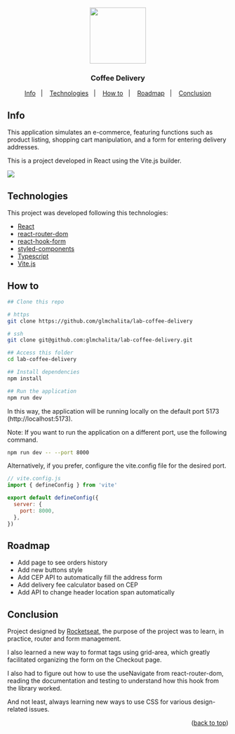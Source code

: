 <a name="readme-top"></a>

<h1 align="center">
  <img src="../media/images/coffee-logo.svg?raw=true" width="128">
</h1>

<h3 align="center">
  Coffee Delivery
</h3>

<p align="center">
  <a href="#info">Info</a>&nbsp;&nbsp;&nbsp;|&nbsp;&nbsp;&nbsp;
  <a href="#technologies">Technologies</a>&nbsp;&nbsp;&nbsp;|&nbsp;&nbsp;&nbsp;
  <a href="#how-to">How to</a>&nbsp;&nbsp;&nbsp;|&nbsp;&nbsp;&nbsp;
  <a href="#roadmap">Roadmap</a>&nbsp;&nbsp;&nbsp;|&nbsp;&nbsp;&nbsp;
  <a href="#conclusion">Conclusion</a>
</p>

## Info
This application simulates an e-commerce, featuring functions such as product listing, shopping cart manipulation, and a form for entering delivery addresses.

This is a project developed in React using the Vite.js builder.

<img src="../media/images/home.png?raw=true">

## Technologies

This project was developed following this technologies:

- [React](https://react.dev/)
- [react-router-dom](https://reactrouter.com/en/main)
- [react-hook-form](https://react-hook-form.com/)
- [styled-components](https://styled-components.com/)
- [Typescript](https://www.typescriptlang.org/)
- [Vite.js](https://vitejs.dev/)

## How to

```bash
## Clone this repo

# https
git clone https://github.com/glmchalita/lab-coffee-delivery

# ssh
git clone git@github.com:glmchalita/lab-coffee-delivery.git

## Access this folder
cd lab-coffee-delivery

## Install dependencies
npm install

## Run the application
npm run dev
```

In this way, the application will be running locally on the default port 5173 (http://localhost:5173).

Note: If you want to run the application on a different port, use the following command.

```bash
npm run dev -- --port 8000
```

Alternatively, if you prefer, configure the vite.config file for the desired port.

```js
// vite.config.js
import { defineConfig } from 'vite'

export default defineConfig({
  server: {
    port: 8000,
  },
})
```

## Roadmap

- Add page to see orders history
- Add new buttons style
- Add CEP API to automatically fill the address form
- Add delivery fee calculator based on CEP
- Add API to change header location span automatically

## Conclusion

Project designed by [Rocketseat](https://github.com/rocketseat-education), the purpose of the project was to learn, in practice, router and form management.

I also learned a new way to format tags using grid-area, which greatly facilitated organizing the form on the Checkout page.

I also had to figure out how to use the useNavigate from react-router-dom, reading the documentation and testing to understand how this hook from the library worked.

And not least, always learning new ways to use CSS for various design-related issues.

<p align="right">(<a href="#readme-top">back to top</a>)</p>
